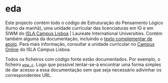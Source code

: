 eda
===

Este projecto contém todo o código de Estruturação do Pensamento Lógico (turno da manhã), uma unidade curricular das licenciaturas em IG e em SIWM do [ISLA Campus Lisboa](http://www.isla.pt/) | Laureate International Universities. Contém também alguma da documentação, incluindo o [texto complementar de apoio](http://mmsequeira.github.com/eda/aed-c/texto.pdf). Para mais informação, consultar a unidade curricular no [Campus Online](http://campusonline.isla.pt/) do ISLA Campus Lisboa.

Todos os ficheiros com código fonte estão documentados. Por exemplo, o
ficheiro [`wow.c`](http://mmsequeira.github.com/eda/eda/docs/wow.html).
Logo que possível tentar-se-á encontrar uma forma simples de dar acesso
a essa documentação sem que seja necessário adivinhar os correspondentes
URL. 
